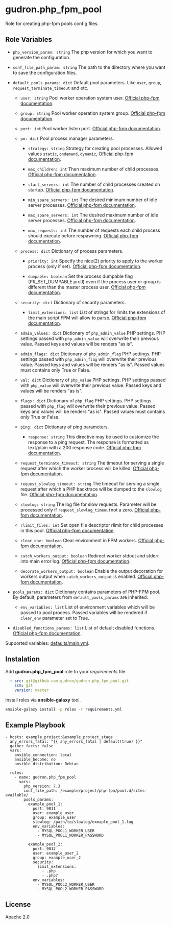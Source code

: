 gudron.php_fpm_pool
===================

Role for creating php-fpm pools config files.

Role Variables
--------------

  * `php_version_param: string`
    The php version for which you want to generate the configuration.

  * `conf_file_path_param: string`
    The path to the directory where you want to save the configuration files.

  * `default_pools_params: dict`
    Default pool parameters. Like `user`, `group`, `request_terminate_timeout` and etc.

    * `user: string`
      Pool worker operation system user. [Official php-fpm documentation](https://www.php.net/manual/en/install.fpm.configuration.php#user).

    * `group: string`
      Pool worker operation system group. [Official php-fpm documentation](https://www.php.net/manual/en/install.fpm.configuration.php#group).

    * `port: int`
      Pool worker listen port. [Official php-fpm documentation](https://www.php.net/manual/en/install.fpm.configuration.php#listen).

    * `pm: dict`
      Pool process manager parameters.

      * `strategy: string`
        Strategy for creating pool processes. Allowed values `static`, `ondemand`, `dynamic`, [Official php-fpm documentation](https://www.php.net/manual/en/install.fpm.configuration.php#pm).

      * `max_children: int`
        Then maximum number of child processes. [Official php-fpm documentation](https://www.php.net/manual/en/install.fpm.configuration.php#pm.max-children).

      * `start_servers: int`
        The number of child processes created on startup. [Official php-fpm documentation](https://www.php.net/manual/en/install.fpm.configuration.php#pm.start-servers).

      * `min_spare_servers: int`
        The desired minimum number of idle server processes. [Official php-fpm documentation](https://www.php.net/manual/en/install.fpm.configuration.php#pm.min-spare-servers).

      * `max_spare_servers: int`
        The desired maximum number of idle server processes. [Official php-fpm documentation](https://www.php.net/manual/en/install.fpm.configuration.php#pm.max-spare-servers).

      * `max_requests: int`
        The number of requests each child process should execute before respawning. [Official php-fpm documentation](https://www.php.net/manual/en/install.fpm.configuration.php#pm.max-requests).

    * `process: dict`
      Dictionary of process parameters.
      
      * `priority: int`
        Specify the nice(2) priority to apply to the worker process (only if set). [Official php-fpm documentation](https://www.php.net/manual/en/install.fpm.configuration.php#worker-process-priority).

      * `dumpable: boolean`
        Set the process dumpable flag (PR_SET_DUMPABLE prctl) even if the process user or group is different than the master process user. [Official php-fpm documentation](https://www.php.net/manual/en/install.fpm.configuration.php#process-dumpable).

    * `security: dict`
      Dictionary of security parameters.

      * `limit_extensions: list`
        List of strings for limits the extensions of the main script FPM will allow to parse. [Official php-fpm documentation](https://www.php.net/manual/en/install.fpm.configuration.php#security-limit-extensions).

    * `admin_values: dict`
      Dictionary of `php_admin_value` PHP settings. PHP settings passed with `php_admin_value` will overwrite their previous value. Passed keys and values will be renders "as is".

    * `admin_flags: dict`
      Dictionary of `php_admin_flag` PHP settings. PHP settings passed with `php_admin_flag` will overwrite their previous value. Passed keys and values will be renders "as is". Passed values must contains only True or False.

    * `val: dict`
      Dictionary of `php_value` PHP settings. PHP settings passed with `php_value` will overwrite their previous value. Passed keys and values will be renders "as is".

    * `flags: dict`
      Dictionary of `php_flag` PHP settings. PHP settings passed with `php_flag` will overwrite their previous value. Passed keys and values will be renders "as is". Passed values must contains only True or False.

    * `ping: dict`
      Dictionary of ping parameters.

      * `response: string`
        This directive may be used to customize the response to a ping request. The response is formatted as text/plain with a 200 response code. [Official php-fpm documentation](https://www.php.net/manual/en/install.fpm.configuration.php#ping.response).

    * `request_terminate_timeout: string`
      The timeout for serving a single request after which the worker process will be killed. [Official php-fpm documentation](https://www.php.net/manual/en/install.fpm.configuration.php#request-terminate-timeout).

    * `request_slowlog_timeout: string`
      The timeout for serving a single request after which a PHP backtrace will be dumped to the `slowlog` file. [Official php-fpm documentation](https://www.php.net/manual/en/install.fpm.configuration.php#request-slowlog-timeout).

    * `slowlog: string`
      The log file for slow requests. Parameter will be processed only if `request_slowlog_timeout`not a zero. [Official php-fpm documentation](https://www.php.net/manual/en/install.fpm.configuration.php#slowlog).

    * `rlimit_files: int`
      Set open file descriptor rlimit for child processes in this pool. [Official php-fpm documentation](https://www.php.net/manual/en/install.fpm.configuration.php#rlimit-files).

    * `clear_env: boolean`
      Clear environment in FPM workers. [Official php-fpm documentation](https://www.php.net/manual/en/install.fpm.configuration.php#clear-env).

    * `catch_workers_output: boolean`
      Redirect worker stdout and stderr into main error log. [Official php-fpm documentation](https://www.php.net/manual/en/install.fpm.configuration.php#catch-workers-output).

    * `decorate_workers_output: boolean`
      Enable the output decoration for workers output when `catch_workers_output` is enabled. [Official php-fpm documentation](https://www.php.net/manual/en/install.fpm.configuration.php#decorate-workers-output).

  * `pools_params: dict`
    Dictionary contains parameters of PHP-FPM pool. By default, parameters from `default_pools_params` are inherited. 

    * `env_variables: list`
      List of environment variables which will be passed to pool process. Passed variables will be rendered if `clear_env` parameter set to True.

  * `disabled_functions_params: list`
    List of default disabled functions. [Official php-fpm documentation](https://www.php.net/manual/en/ini.core.php#ini.disable-functions).

  Supported variables: [defaults/main.yml](defaults/main.yml).

Instalation
-----------

Add **gudron.php_fpm_pool** role to your *requirements* file.

```yaml
  - src: git@github.com:gudron/gudron.php_fpm_pool.git
    scm: git
    version: master
```

Install roles via **ansible-galaxy** tool.

```bash
ansible-galaxy install -p roles -r requirements.yml
```

Example Playbook
----------------

    - hosts: example_project:&example_project_stage
      any_errors_fatal: "{{ any_errors_fatal | default(true) }}"
      gather_facts: false
      vars:
        ansible_connection: local
        ansible_become: no
        ansible_distribution: Debian
            
      roles:
        - name: gudron.php_fpm_pool
          vars: 
            php_version: 7.3
            conf_file_path: /example/project/php-fpm/pool.d/sites-available/
            pools_params:
              example_pool_1:
                port: 9011
                user: example_user
                group: example_user
                slowlog: /path/to/slowlog/exmaple_pool_1.log
                env_variables:
                  - MYSQL_POOL1_WORKER_USER
                  - MYSQL_POOL1_WORKER_PASSWORD

              example_pool_2:
                port: 9012
                user: example_user_2
                group: example_user_2
                security:
                  limit_extensions:
                    - .php
                    - .php7
                env_variables:
                  - MYSQL_POOL2_WORKER_USER
                  - MYSQL_POOL2_WORKER_PASSWORD

License
-------

Apache 2.0